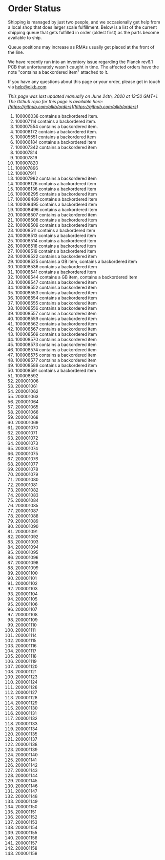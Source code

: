# Order Status

Shipping is managed by just two people, and we occasionally get help from a local shop that does larger scale fulfillment. Below is a list of the current shipping queue that gets fulfilled in order (oldest first) as the parts become available to ship.

Queue positions may increase as RMAs usually get placed at the front of the line.

We have recently run into an inventory issue regarding the Planck rev6.1 PCB that unfortunately wasn't caught in time. The affected orders have the note "contains a backordered item" attached to it.

If you have any questions about this page or your order, please get in touch via help@olkb.com

*This page was last updated manually on June 24th, 2020 at 13:50 GMT+1. The Github repo for this page is available here: [https://github.com/olkb/orders](https://github.com/olkb/orders)*

 1. 100006038 contains a backordered item.
 2. 100007114 contains a backordered item.
 3. 100007554 contains a backordered item.
 4. 100008172 contains a backordered item.
 5. 100005551 contains a backordered item
 6. 100006184 contains a backordered item
 7. 100007342 contains a backordered item
 8. 100007814
 9. 100007819
 10. 100007820
 11. 100007896
 12. 100007911
 13. 100007982 contains a backordered item
 14. 100008126 contains a backordered item
 15. 100008136 contains a backordered item
 16. 100008295 contains a backordered item
 17. 100008489 contains a backordered item
 18. 100008495 contains a backordered item
 19. 100008496 contains a backordered item
 20. 100008507 contains a backordered item
 21. 100008508 contains a backordered item
 22. 100008509 contains a backordered item
 23. 100008511 contains a backordered item
 24. 100008513 contains a backordered item
 25. 100008514 contains a backordered item
 26. 100008518 contains a backordered item
 27. 100008519 contains a backordered item
 28. 100008522 contains a backordered item
 29. 100008525 contains a GB item, contains a backordered item
 30. 100008536 contains a backordered item
 31. 100008541 contains a backordered item
 32. 100008544 contains a GB item, contains a backordered item
 33. 100008547 contains a backordered item
 34. 100008552 contains a backordered item
 35. 100008553 contains a backordered item
 36. 100008554 contains a backordered item
 37. 100008555 contains a backordered item
 38. 100008556 contains a backordered item
 39. 100008557 contains a backordered item
 40. 100008559 contains a backordered item
 41. 100008562 contains a backordered item
 42. 100008567 contains a backordered item
 43. 100008569 contains a backordered item
 44. 100008570 contains a backordered item
 45. 100008573 contains a backordered item
 46. 100008574 contains a backordered item
 47. 100008575 contains a backordered item
 48. 100008577 contains a backordered item
 49. 100008589 contains a backordered item
 50. 100008591 contains a backordered item
 51. 100008592
 52. 200001006
 53. 200001061
 54. 200001062
 55. 200001063
 56. 200001064
 57. 200001065
 58. 200001066
 59. 200001068
 60. 200001069
 61. 200001070
 62. 200001071
 63. 200001072
 64. 200001073
 65. 200001074
 66. 200001075
 67. 200001076
 68. 200001077
 69. 200001078
 70. 200001079
 71. 200001080
 72. 200001081
 73. 200001082
 74. 200001083
 75. 200001084
 76. 200001085
 77. 200001087
 78. 200001088
 79. 200001089
 80. 200001090
 81. 200001091
 82. 200001092
 83. 200001093
 84. 200001094
 85. 200001095
 86. 200001096
 87. 200001098
 88. 200001099
 89. 200001100
 90. 200001101
 91. 200001102
 92. 200001103
 93. 200001104
 94. 200001105
 95. 200001106
 96. 200001107
 97. 200001108
 98. 200001109
 99. 200001110
 100. 200001111
 101. 200001114
 102. 200001115
 103. 200001116
 104. 200001117
 105. 200001118
 106. 200001119
 107. 200001120
 108. 200001121
 109. 200001123
 110. 200001124
 111. 200001126
 112. 200001127
 113. 200001128
 114. 200001129
 115. 200001130
 116. 200001131
 117. 200001132
 118. 200001133
 119. 200001134
 120. 200001135
 121. 200001137
 122. 200001138
 123. 200001139
 124. 200001140
 125. 200001141
 126. 200001142
 127. 200001143
 128. 200001144
 129. 200001145
 130. 200001146
 131. 200001147
 132. 200001148
 133. 200001149
 134. 200001150
 135. 200001151
 136. 200001152
 137. 200001153
 138. 200001154
 139. 200001155
 140. 200001156
 141. 200001157
 142. 200001158
 143. 200001159
